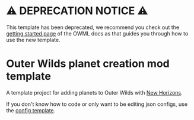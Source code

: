 # :warning: DEPRECATION NOTICE :warning:

This template has been deprecated, we recommend you check out the [getting started page](https://owml.outerwildsmods.com/guides/getting_started.html) of the OWML docs as that guides you through how to use the new template.

# Outer Wilds planet creation mod template
 A template project for adding planets to Outer Wilds with [New Horizons](https://github.com/xen-42/outer-wilds-new-horizons).

If you don't know how to code or only want to be editing json configs, use the [config template](https://github.com/xen-42/ow-new-horizons-config-template).
